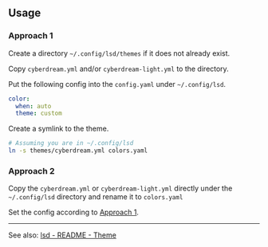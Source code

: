 ## Usage

### Approach 1

Create a directory `~/.config/lsd/themes` if it does not already exist.

Copy `cyberdream.yml` and/or `cyberdream-light.yml` to the directory.

Put the following config into the `config.yaml` under `~/.config/lsd`.

```yaml
color:
  when: auto
  theme: custom
```

Create a symlink to the theme.

```sh
# Assuming you are in ~/.config/lsd
ln -s themes/cyberdream.yml colors.yaml
```

### Approach 2

Copy the `cyberdream.yml` or `cyberdream-light.yml` directly under the `~/.config/lsd` directory
and rename it to `colors.yaml`

Set the config according to [Approach 1](#approach-1).

---

See also: [lsd - README - Theme](https://github.com/lsd-rs/lsd#theme)
